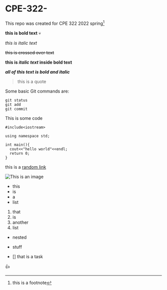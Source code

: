 # CPE-322-
This repo was created for CPE 322 2022 spring[^1]

**this is bold text** 💀

*this is italic text*

~~this is crossed over text~~

**this is _italic text_ inside bold text**

***all of this text is bold and italic***

>this is a quote

Some basic Git commands are:
```
git status
git add
git commit
```

This is some code

```
#include<iostream>

using namespace std;

int main(){
  cout<<"hello world"<<endl;
  return 0;
}
```

this is a [random link](https://www.youtube.com/watch?v=dQw4w9WgXcQ)

![This is an image](https://cdn.discordapp.com/attachments/623239385177128973/935260267783290890/unknown.png)

- this 
- is
- a
- list

1. that 
2. is 
3. another
4. list
  - nested 
   - stuff

- [] that is a task

:thumbsup:


[^1]:this is a footnote



